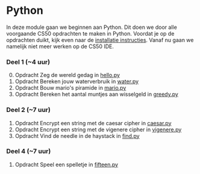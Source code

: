 # Python

In deze module gaan we beginnen aan Python. Dit doen we door alle voorgaande CS50 opdrachten te maken in Python. Voordat je op de opdrachten duikt, kijk even naar de [installatie instructies](https://progik.mprog.nl/resources/python-installatie). Vanaf nu gaan we namelijk niet meer werken op de CS50 IDE.

### Deel 1 (~4 uur)

0. <span class="label label-primary">Opdracht</span> Zeg de wereld gedag in [hello.py](/problems/python-hello)
1. <span class="label label-primary">Opdracht</span> Bereken jouw waterverbruik in [water.py](/problems/python-water)
2. <span class="label label-primary">Opdracht</span> Bouw mario's piramide in [mario.py](/problems/python-mario)
3. <span class="label label-primary">Opdracht</span> Bereken het aantal muntjes aan wisselgeld in [greedy.py](/problems/python-greedy)

### Deel 2 (~7 uur)

1. <span class="label label-primary">Opdracht</span> Encrypt een string met de caesar cipher in [caesar.py](/problems/python-caesar)
2. <span class="label label-primary">Opdracht</span> Encrypt een string met de vigenere cipher in [vigenere.py](/problems/python-vigenere)
3. <span class="label label-primary">Opdracht</span> Vind de needle in de haystack in [find.py](/problems/python-find)

### Deel 4 (~7 uur)

1. <span class="label label-primary">Opdracht</span> Speel een spelletje in [fifteen.py](/problems/python-fifteen)
